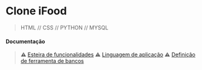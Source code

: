 # Clone iFood

>HTML // CSS // PYTHON // MYSQL

#### Documentação 

> ⚠️ [Esteira de funcionalidades]()
> ⚠️ [Linguagem de aplicação](https://github.com/gmaciascorrea/Ifood-Clone/blob/main/Documenta%C3%A7%C3%A3o/Documenta%C3%A7%C3%A3o%20Linguagem%20de%20aplica%C3%A7%C3%A3o.docx)
> ⚠️ [Definição de ferramenta de bancos]()
